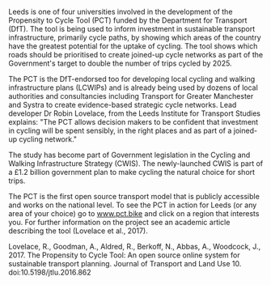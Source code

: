 Leeds is one of four universities involved in the development of the Propensity to Cycle Tool (PCT) funded by the Department for Transport (DfT). The tool is being used to inform investment in sustainable transport infrastructure, primarily cycle paths, by showing which areas of the country have the greatest potential for the uptake of cycling. The tool shows which roads should be prioritised to create joined-up cycle networks as part of the Government's target to double the number of trips cycled by 2025.

The PCT is the DfT-endorsed too for developing local cycling and walking infrastructure plans (LCWIPs) and is already being used by dozens of local authorities and consultancies including Transport for Greater Manchester and Systra to create evidence-based strategic cycle networks. Lead developer Dr Robin Lovelace, from the Leeds Institute for Transport Studies explains: "The PCT allows decision makers to be confident that investment in cycling will be spent sensibly, in the right places and as part of a joined-up cycling network."

The study has become part of Government legislation in the Cycling and Walking Infrastructure Strategy (CWIS). The newly-launched CWIS is part of a £1.2 billion government plan to make cycling the natural choice for short trips.

The PCT is the first open source transport model that is publicly accessible and works on the national level. To see the PCT in action for Leeds (or any area of your choice) go to www.pct.bike and click on a region that interests you. For further information on the project see an academic article describing the tool (Lovelace et al., 2017).

Lovelace, R., Goodman, A., Aldred, R., Berkoff, N., Abbas, A., Woodcock, J., 2017. The Propensity to Cycle Tool: An open source online system for sustainable transport planning. Journal of Transport and Land Use 10. doi:10.5198/jtlu.2016.862


